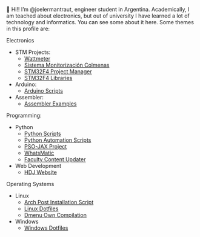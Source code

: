 👋 Hi!! I’m @joelermantraut, engineer student in Argentina. Academically, I am teached about electronics, but out of university I have learned a lot of technology and informatics. You can see some about it here. Some themes in this profile are:

Electronics
 - STM Projects:
    - [Wattmeter](https://github.com/joelermantraut/stm32f4-wattmeter)
    - [Sistema Monitorización Colmenas](https://github.com/joelermantraut/sistema_monitorizacion_colmenas)
    - [STM32F4 Project Manager](https://github.com/joelermantraut/stm32f4-project-manager)
    - [STM32F4 Libraries](https://github.com/joelermantraut/librerias-stm32f4)
 - Arduino:
    - [Arduino Scripts](https://github.com/joelermantraut/arduino-scripts)
 - Assembler:
    - [Assembler Examples](https://github.com/joelermantraut/ejercicios-assembler)

Programming:
 - Python
    - [Python Scripts](https://github.com/joelermantraut/python-scripts)
    - [Python Automation Scripts](https://github.com/joelermantraut/automation_scripts)
    - [PSO-JAX Project](https://github.com/joelermantraut/PSO-JAX)
    - [WhatsMatic](https://github.com/joelermantraut/whatsmatic)
    - [Faculty Content Updater](https://github.com/joelermantraut/faculty-content-updater)
 - Web Development
    - [HDJ Website](https://github.com/joelermantraut/hdj)

Operating Systems
 - Linux
    - [Arch Post Installation Script](https://github.com/joelermantraut/arch-post-installation-script)
    - [Linux Dotfiles](https://github.com/joelermantraut/dotfiles)
    - [Dmenu Own Compilation](https://github.com/joelermantraut/dmenu-own-compilation)
 - Windows
    - [Windows Dotfiles](https://github.com/joelermantraut/windows_dotfiles)

<!---
joelermantraut/joelermantraut is a ✨ special ✨ repository because its `README.md` (this file) appears on your GitHub profile.
You can click the Preview link to take a look at your changes.
--->
